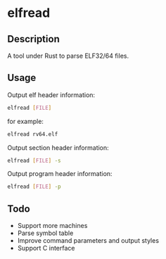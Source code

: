 # elfread

## Description

A tool under Rust to parse ELF32/64 files.

## Usage

Output elf header information:

```sh
elfread [FILE]
```

for example:
```sh
elfread rv64.elf
```

Output section header information:
```sh
elfread [FILE] -s
```

Output program header information:
```sh
elfread [FILE] -p
```

## Todo

* Support more machines
* Parse symbol table
* Improve command parameters and output styles
* Support C interface